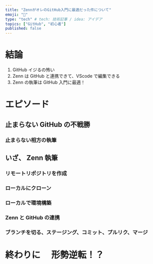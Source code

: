 ```yaml
---
title: "ZennがオレのGitHub入門に最適だった件について"
emoji: "📌"
type: "tech" # tech: 技術記事 / idea: アイデア
topics: ["GitHub", "初心者"]
published: false
---
```


# 結論

1. GitHub イジるの怖い
2. Zenn は GitHub と連携できて、VScode で編集できる
3. Zenn の執筆は GitHub 入門に最適！

# エピソード

## 止まらない GitHub の不戦勝

### 止まらない相方の執筆

## いざ、 Zenn 執筆

### リモートリポジトリを作成

### ローカルにクローン

### ローカルで環境構築

### Zenn と GitHub の連携

### ブランチを切る、ステージング、コミット、プルリク、マージ

# 終わりに　 形勢逆転！？
